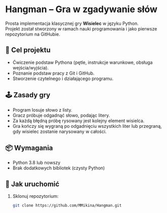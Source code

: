 # Hangman – Gra w zgadywanie słów

Prosta implementacja klasycznej gry **Wisielec** w języku Python.  
Projekt został stworzony w ramach nauki programowania i jako pierwsze repozytorium na GitHubie.

## 🎯 Cel projektu
- Ćwiczenie podstaw Pythona (pętle, instrukcje warunkowe, obsługa wejścia/wyjścia).
- Poznanie podstaw pracy z Git i GitHub.
- Stworzenie czytelnego i działającego programu.

## 🕹 Zasady gry
- Program losuje słowo z listy.
- Gracz próbuje odgadnąć słowo, podając litery.
- Za każdą błędną próbę rysowany jest kolejny element wisielca.
- Gra kończy się wygraną po odgadnięciu wszystkich liter lub przegraną, gdy wisielec zostanie narysowany w całości.

## 📦 Wymagania
- Python 3.8 lub nowszy  
  <!-- Jeśli używasz dodatkowych bibliotek, wpisz je poniżej -->
- Brak dodatkowych bibliotek (czysty Python)

## 🚀 Jak uruchomić
1. Sklonuj repozytorium:
   ```bash
   git clone https://github.com/MMikina/Hangman.git

